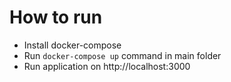 # How to run

- Install docker-compose
- Run `docker-compose up` command in main folder
- Run application on http://localhost:3000
